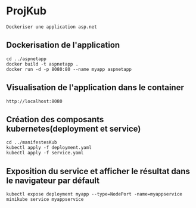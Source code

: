 # ProjKub
```
Dockeriser une application asp.net
```
## Dockerisation de l'application
```
cd ../aspnetapp
docker build -t aspnetapp .
docker run -d -p 8080:80 --name myapp aspnetapp
```
## Visualisation de l'application dans le container
```
http://localhost:8080
```
## Création des composants kubernetes(deployment et service)
```
cd ../manifestesKub
kubectl apply -f deployment.yaml
kubectl apply -f service.yaml
```
## Exposition du service et afficher le résultat dans le navigateur par défault
```
kubectl expose deployment myapp --type=NodePort -name=myappservice
minikube service myappservice
```
